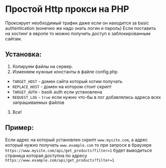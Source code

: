 # Простой Http прокси на PHP

Проксирует необходимый трафик даже если он находится за basic authentication (конечно же надо знать логин и пароль)
Если поставить на хостинг в европе то можно получить доступ к заблокированным сайтам.

## Установка:

1. Копируем файлы на сервер.
2. Изменяем нужные константы в файле config.php 
  * `TARGET_HOST` - домен сайта который хотим получать
  * `REPLACE_HOST` - домен на котором стоит скрипт
  * `TARGET_AUTH` - basik auth если установлена
  * `REQUEST_LOG` - `true` если нужно что-бы в лог добавлялись адреса всех запрашиваемых файлов
3. Все!
  
## Пример:
Если адрес на который установлен скрипт `www.mysite.com`, а адрес который нужно получать `www.example.com` то при запросе в браузере `https://www.mysite.com/api/get_products?filter=1` будет выводиться страница которая доступна по адресу `https://www.example.com/api/get_products?filter=1`
